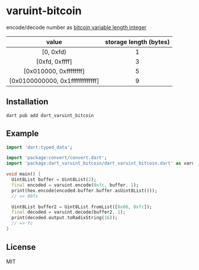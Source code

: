 # varuint-bitcoin

encode/decode number
as [bitcoin variable length integer](https://en.bitcoin.it/wiki/Protocol_documentation#Variable_length_integer)

| value | storage length (bytes) |
|:------:|:--------------:|
| [0, 0xfd) | 1 |
| [0xfd, 0xffff] | 3 |
| [0x010000, 0xffffffff] | 5 |
| [0x0100000000, 0x1fffffffffffff] | 9 |

## Installation

    dart pub add dart_varuint_bitcoin

## Example

```dart
import 'dart:typed_data';

import 'package:convert/convert.dart';
import 'package:dart_varuint_bitcoin/dart_varuint_bitcoin.dart' as varuint;

void main() {
  Uint8List buffer = Uint8List(2);
  final encoded = varuint.encode(0xfc, buffer, 1);
  print(hex.encode(encoded.buffer.buffer.asUint8List()));
  // => 00fx

  Uint8List buffer2 = Uint8List.fromList([0x00, 0xfc]);
  final decoded = varuint.decode(buffer2, 1);
  print(decoded.output.toRadixString(16));
  // => fc
}
```

## License

MIT